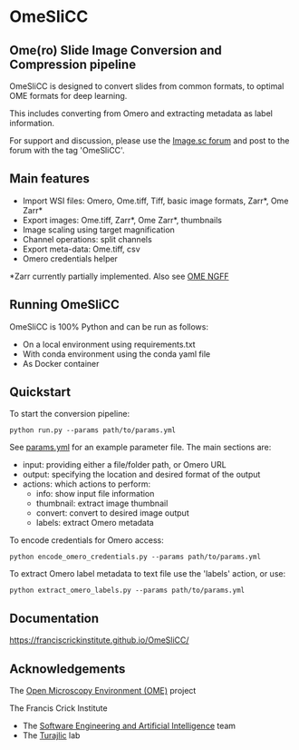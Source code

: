 # OmeSliCC
## Ome(ro) Slide Image Conversion and Compression pipeline

OmeSliCC is designed to convert slides from common formats, to optimal OME formats for deep learning.

This includes converting from Omero and extracting metadata as label information.

For support and discussion, please use the [Image.sc forum](https://forum.image.sc) and post to the forum with the tag 'OmeSliCC'.

## Main features

- Import WSI files: Omero, Ome.tiff, Tiff, basic image formats, Zarr*, Ome Zarr*
- Export images: Ome.tiff, Zarr*, Ome Zarr*, thumbnails
- Image scaling using target magnification
- Channel operations: split channels
- Export meta-data: Ome.tiff, csv
- Omero credentials helper

*Zarr currently partially implemented. Also see [OME NGFF](https://ngff.openmicroscopy.org)

## Running OmeSliCC

OmeSliCC is 100% Python and can be run as follows:
- On a local environment using requirements.txt
- With conda environment using the conda yaml file
- As Docker container

## Quickstart

To start the conversion pipeline:
```
python run.py --params path/to/params.yml
```

See [params.yml](resources/params.yml) for an example parameter file.
The main sections are:
- input: providing either a file/folder path, or Omero URL
- output: specifying the location and desired format of the output
- actions: which actions to perform:
    - info: show input file information
	- thumbnail: extract image thumbnail
	- convert: convert to desired image output
	- labels: extract Omero metadata

To encode credentials for Omero access:
```
python encode_omero_credentials.py --params path/to/params.yml
```

To extract Omero label metadata to text file use the 'labels' action, or use:
```
python extract_omero_labels.py --params path/to/params.yml
```
## Documentation

https://franciscrickinstitute.github.io/OmeSliCC/

## Acknowledgements

The [Open Microscopy Environment (OME)](https://www.openmicroscopy.org/) project

The Francis Crick Institute
- The [Software Engineering and Artificial Intelligence](https://www.crick.ac.uk/research/platforms-and-facilities/software-engineering-and-artificial-intelligence) team
- The [Turajlic](https://www.crick.ac.uk/research/labs/samra-turajlic) lab
